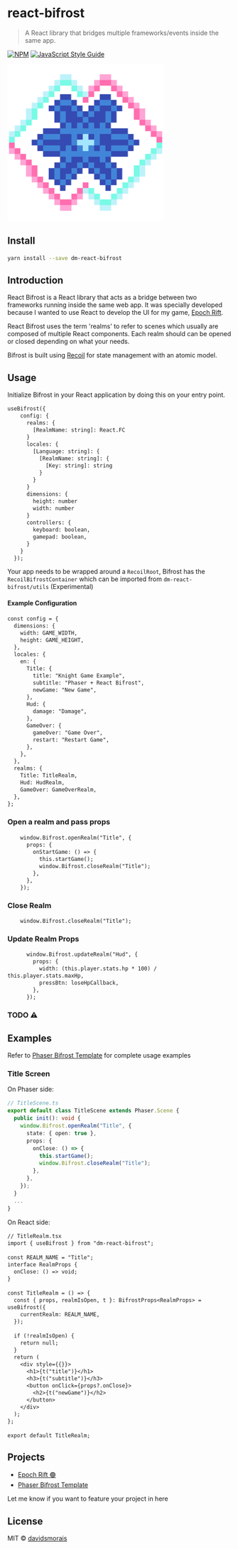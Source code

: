 # react-bifrost

> A React library that bridges multiple frameworks/events inside the same app.

[![NPM](https://img.shields.io/npm/v/dm-react-bifrost.svg)](https://www.npmjs.com/package/dm-react-bifrost) [![JavaScript Style Guide](https://img.shields.io/badge/code_style-standard-brightgreen.svg)](https://standardjs.com)

![Logo](docs/logo.png)


## Install

```bash
yarn install --save dm-react-bifrost
```

## Introduction
React Bifrost is a React library that acts as a bridge between two frameworks running inside the same web app. It was specially developed because I wanted to use React to develop the UI for my game, [Epoch Rift]( https.//epochrift.com/).

React Bifrost uses the term 'realms' to refer to scenes which usually are composed of multiple React components. Each realm should can be opened or closed depending on what your needs.

Bifrost is built using [Recoil](https://recoiljs.org/) for state management with an atomic model.
## Usage

Initialize Bifrost in your React application by doing this on your entry point.

```tsx
useBifrost({
    config: {
      realms: {
        [RealmName: string]: React.FC
      }
      locales: {
        [Language: string]: {
          [RealmName: string]: {
            [Key: string]: string
          }
        }
      }
      dimensions: {
        height: number
        width: number
      }
      controllers: {
        keyboard: boolean,
        gamepad: boolean,
      }
    }
  });
```

Your app needs to be wrapped around a `RecoilRoot`, Bifrost has the `RecoilBifrostContainer` which can be imported from `dm-react-bifrost/utils`  (Experimental)

#### Example Configuration
```tsx
const config = {
  dimensions: {
    width: GAME_WIDTH,
    height: GAME_HEIGHT,
  },
  locales: {
    en: {
      Title: {
        title: "Knight Game Example",
        subtitle: "Phaser + React Bifrost",
        newGame: "New Game",
      },
      Hud: {
        damage: "Damage",
      },
      GameOver: {
        gameOver: "Game Over",
        restart: "Restart Game",
      },
    },
  },
  realms: {
    Title: TitleRealm,
    Hud: HudRealm,
    GameOver: GameOverRealm,
  },
};
```

### Open a realm and pass props
```tsx
    window.Bifrost.openRealm("Title", {
      props: {
        onStartGame: () => {
          this.startGame();
          window.Bifrost.closeRealm("Title");
        },
      },
    });
```
### Close Realm
```tsx
    window.Bifrost.closeRealm("Title");
```
### Update Realm Props

```tsx
      window.Bifrost.updateRealm("Hud", {
        props: {
          width: (this.player.stats.hp * 100) / this.player.stats.maxHp,
          pressBtn: loseHpCallback,
        },
      });
```
### TODO ⚠️
## Examples
Refer to [Phaser Bifrost Template](https://github.com/Dark-Magic-Studios/phaser-bifrost-vite-template-ts) for complete usage examples

### Title Screen
On Phaser side:
```ts
// TitleScene.ts
export default class TitleScene extends Phaser.Scene {
  public init(): void {
    window.Bifrost.openRealm("Title", {
      state: { open: true },
      props: {
        onClose: () => {
          this.startGame();
          window.Bifrost.closeRealm("Title");
        },
      },
    });
  }
  ...
}
```
On React side:
```tsx
// TitleRealm.tsx
import { useBifrost } from "dm-react-bifrost";

const REALM_NAME = "Title";
interface RealmProps {
  onClose: () => void;
}

const TitleRealm = () => {
  const { props, realmIsOpen, t }: BifrostProps<RealmProps> = useBifrost({
    currentRealm: REALM_NAME,
  });

  if (!realmIsOpen) {
    return null;
  }
  return (
    <div style={{}}>
      <h1>{t("title")}</h1>
      <h3>{t("subtitle")}</h3>
      <button onClick={props?.onClose}>
        <h2>{t("newGame")}</h2>
      </button>
    </div>
  );
};

export default TitleRealm;

```
## Projects

- [Epoch Rift 🟢](https://epochrift.com)
- [Phaser Bifrost Template](https://github.com/Dark-Magic-Studios/phaser-bifrost-vite-template-ts)

Let me know if you want to feature your project in here
## License

MIT © [davidsmorais](https://github.com/davidsmorais)
